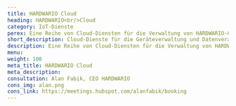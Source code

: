 ```yaml
---
title: HARDWARIO Cloud 
heading: HARDWARIO<br/>Cloud 
category: IoT-Dienste 
perex: Eine Reihe von Cloud-Diensten für die Verwaltung von HARDWARIO-Geräten und die Datenverarbeitung - mit IoT-Konnektivität, REST-API und Abrufeinstellungen. 
short_description: Cloud-Dienste für die Geräteverwaltung und Datenverarbeitung - Bereitstellung von IoT-Konnektivität, REST-API und Abrufe 
description: Eine Reihe von Cloud-Diensten für die Verwaltung von HARDWARIO-Geräten und die Datenverarbeitung - mit IoT-Konnektivität, REST-API und Abrufeinstellungen. 
menu: 
weight: 100 
meta_title: HARDWARIO Cloud 
meta_description: 
consultation: Alan Fabik, CEO HARDWARIO 
cons_img: alan.png 
cons_link: https://meetings.hubspot.com/alanfabik/booking
---
```

